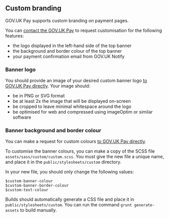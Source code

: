 ## Custom branding 

GOV.UK Pay supports custom branding on payment pages.

You can [contact the GOV.UK Pay](/support_contact_and_more_information) to
request customisation for the following features:

* the logo displayed in the left-hand side of the top banner
* the background and border colour of the top banner
* your payment confirmation email from GOV.UK Notify

### Banner logo

You should provide an image of your desired custom banner logo [to GOV.UK Pay
directly](/support_contact_and_more_information). Your image should:

* be in PNG or SVG format
* be at least 2x the image that will be displayed on-screen
* be cropped to leave minimal whitespace around the logo
* be optimised for web and compressed using imageOptim or similar software

### Banner background and border colour

You can make a request for custom colours [to GOV.UK Pay
directly](/support_contact_and_more_information). 




To customise the banner colours, you can make a copy of the SCSS file 
`assets/sass/custom/custom.scss`.  You must give the new file a unique name,
and place it in the `public/stylesheets/custom` directory. 

In your new file, you should only change the following values:

```
$custom-banner-colour
$custom-banner-border-colour
$custom-text-colour
```

Builds should automatically generate a CSS file and place it in
`public/stylesheets/custom`. You can run the command `grunt
generate-assets` to build manually.


